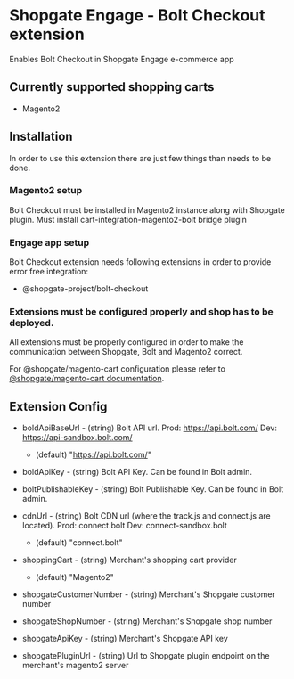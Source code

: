 # Shopgate Engage - Bolt Checkout extension
Enables Bolt Checkout in Shopgate Engage e-commerce app

## Currently supported shopping carts
- Magento2

## Installation
In order to use this extension there are just few things than needs to be done.

### Magento2 setup
Bolt Checkout must be installed in Magento2 instance along with Shopgate plugin.
Must install cart-integration-magento2-bolt bridge plugin

### Engage app setup
Bolt Checkout extension needs following extensions in order to provide error free integration:
- @shopgate-project/bolt-checkout

### Extensions must be configured properly and shop has to be deployed.
All extensions must be properly configured in order to make the communication between Shopgate, Bolt and Magento2 correct.

For @shopgate/magento-cart configuration please refer to [@shopgate/magento-cart documentation](https://github.com/shopgate/ext-magento-cart).

## Extension Config
- boldApiBaseUrl - (string) Bolt API url. Prod: https://api.bolt.com/ Dev: https://api-sandbox.bolt.com/
    * (default) "https://api.bolt.com/"

- boldApiKey - (string) Bolt API Key. Can be found in Bolt admin.

- boltPublishableKey - (string) Bolt Publishable Key. Can be found in Bolt admin.

- cdnUrl - (string) Bolt CDN url (where the track.js and connect.js are located). Prod: connect.bolt Dev: connect-sandbox.bolt
    * (default) "connect.bolt"
    
- shoppingCart - (string) Merchant's shopping cart provider
    * (default) "Magento2"

- shopgateCustomerNumber - (string) Merchant's Shopgate customer number

- shopgateShopNumber - (string) Merchant's Shopgate shop number

- shopgateApiKey - (string) Merchant's Shopgate API key

- shopgatePluginUrl - (string) Url to Shopgate plugin endpoint on the merchant's magento2 server
